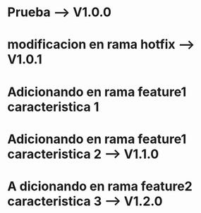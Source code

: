 # Prueba --> V1.0.0
# modificacion en rama hotfix --> V1.0.1
# Adicionando en rama feature1 caracteristica 1  
# Adicionando en rama feature1 caracteristica 2 --> V1.1.0
# A dicionando en rama feature2 caracteristica 3 --> V1.2.0
